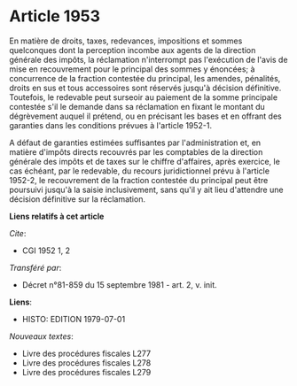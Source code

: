 # Article 1953

En matière de droits, taxes, redevances, impositions et sommes quelconques dont la perception incombe aux agents de la
direction générale des impôts, la réclamation n'interrompt pas l'exécution de l'avis de mise en recouvrement pour le
principal des sommes y énoncées; à concurrence de la fraction contestée du principal, les amendes, pénalités, droits en sus
et tous accessoires sont réservés jusqu'à décision définitive. Toutefois, le redevable peut surseoir au paiement de la somme
principale contestée s'il le demande dans sa réclamation en fixant le montant du dégrèvement auquel il prétend, ou en
précisant les bases et en offrant des garanties dans les conditions prévues à l'article 1952-1.

A défaut de garanties estimées suffisantes par l'administration et, en matière d'impôts directs recouvrés par les comptables
de la direction générale des impôts et de taxes sur le chiffre d'affaires, après exercice, le cas échéant, par le redevable,
du recours juridictionnel prévu à l'article 1952-2, le recouvrement de la fraction contestée du principal peut être poursuivi
jusqu'à la saisie inclusivement, sans qu'il y ait lieu d'attendre une décision définitive sur la réclamation.

**Liens relatifs à cet article**

_Cite_:

  - CGI 1952 1, 2

_Transféré par_:

  - Décret n°81-859 du 15 septembre 1981 - art. 2, v. init.

**Liens**:

  - HISTO: EDITION 1979-07-01

_Nouveaux textes_:

  - Livre des procédures fiscales L277
  - Livre des procédures fiscales L278
  - Livre des procédures fiscales L279
